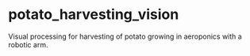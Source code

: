 # potato_harvesting_vision
Visual processing for harvesting of potato growing in aeroponics with a robotic arm.
